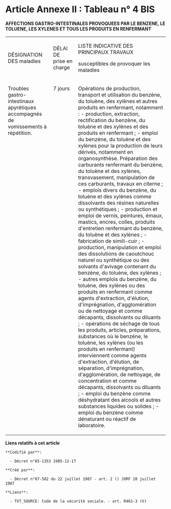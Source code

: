 # Article Annexe II : Tableau n° 4 BIS

**AFFECTIONS GASTRO-INTESTINALES PROVOQUEES PAR LE BENZENE, LE TOLUENE, LES XYLENES ET TOUS LES PRODUITS EN RENFERMANT**

<table>
  <tbody>
    <tr>
      <td width="142">

DÉSIGNATION DES maladies

</td>
      <td width="72">

DÉLAI DE prise en charge

</td>
      <td width="393">

LISTE INDICATIVE DES PRINCIPAUX TRAVAUX

susceptibles de provoquer les maladies

</td>
    </tr>
    <tr>
      <td width="142" valign="top">

Troubles gastro-intestinaux apyrétiques accompagnés de vomissements à répétition.

</td>
      <td width="72" valign="top">

7 jours

</td>
      <td width="393" valign="top">

Opérations de production, transport et utilisation du benzène, du toluène, des xylènes et autres produits en renfermant,
notamment : - production, extraction, rectification du benzène, du toluène et des xylènes et des produits en renfermant ; -
emploi du benzène, du toluène et des xylènes pour la production de leurs dérivés, notamment en organosynthèse. Préparation
des carburants renfermant du benzène, du toluène et des xylènes, transvasement, manipulation de ces carburants, travaux en
citerne ; - emplois divers du benzène, du toluène et des xylènes comme dissolvants des résines naturelles ou synthétiques ; -
production et emploi de vernis, peintures, émaux, mastics, encres, colles, produits d'entretien renfermant du benzène, du
toluène et des xylènes ; - fabrication de simili-cuir ; - production, manipulation et emploi des dissolutions de caoutchouc
naturel ou synthétique ou des solvants d'avivage contenant du benzène, du toluène, des xylènes ; - autres emplois du benzène,
du toluène, des xylènes ou des produits en renfermant comme agents d'extraction, d'élution, d'imprégnation, d'agglomération
ou de nettoyage et comme décapants, dissolvants ou diluants ; - opérations de séchage de tous les produits, articles,
préparations, substances où le benzène, le toluène, les xylènes (ou les produits en renfermant) interviennent comme agents
d'extraction, d'élution, de séparation, d'imprégnation, d'agglomération, de nettoyage, de concentration et comme décapants,
dissolvants ou diluants ; - emploi du benzène comme déshydratant des alcools et autres substances liquides ou solides ; -
emploi du benzène comme dénaturant ou réactif de laboratoire.

</td>
    </tr>
  </tbody>
</table>

**Liens relatifs à cet article**

	**Codifié par**:

	  - Décret n°85-1353 1985-12-17

	**Créé par**:

	  - Décret n°87-582 du 22 juillet 1987 - art. 2 () JORF 28 juillet 1987

	**Liens**:

	  - TXT_SOURCE: Code de la sécurité sociale. - art. R461-3 (V)
